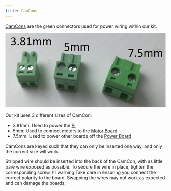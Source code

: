 ```yaml
---
title: CamCons
---
```


[CamCons](https://uk.farnell.com/-/ctb92he-2/-/dp/1717047) are the green connectors used for power wiring within our kit.

![Board Diagram](../assets/img/assembly/camcons.png)

Our kit uses 3 different sizes of CamCon:

- 3.81mm: Used to power the [Pi](./pi.md)
- 5mm: Used to connect motors to the [Motor Board](./motor-board.md)
- 7.5mm: Used to power other boards off the [Power Board](./power-board.md)

CamCons are keyed such that they can only be inserted one way, and only the correct size will work.

Stripped wire should be inserted into the back of the CamCon, with as little bare wire exposed as possible. To secure the wire in place, tighten the corresponding screw.
!!! warning
    Take care in ensuring you connect the correct polarity to the board. Swapping the wires may not work as expected and can damage the boards.
